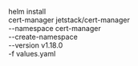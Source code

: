 helm install \
  cert-manager jetstack/cert-manager \
  --namespace cert-manager \
  --create-namespace \
  --version v1.18.0 \
  -f values.yaml

